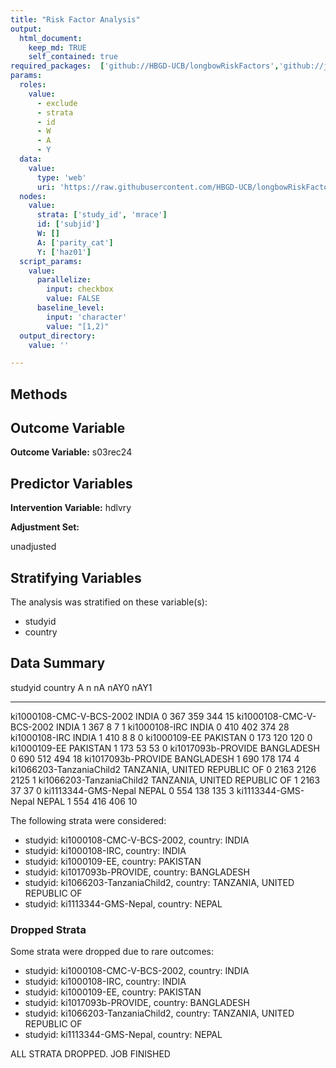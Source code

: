 ```yaml
---
title: "Risk Factor Analysis"
output: 
  html_document:
    keep_md: TRUE
    self_contained: true
required_packages:  ['github://HBGD-UCB/longbowRiskFactors','github://jeremyrcoyle/skimr@vector_types', 'github://tlverse/delayed']
params:
  roles:
    value:
      - exclude
      - strata
      - id
      - W
      - A
      - Y
  data: 
    value: 
      type: 'web'
      uri: 'https://raw.githubusercontent.com/HBGD-UCB/longbowRiskFactors/master/inst/sample_data/birthwt_data.rdata'
  nodes:
    value:
      strata: ['study_id', 'mrace']
      id: ['subjid']
      W: []
      A: ['parity_cat']
      Y: ['haz01']
  script_params:
    value:
      parallelize:
        input: checkbox
        value: FALSE
      baseline_level:
        input: 'character'
        value: "[1,2)"
  output_directory:
    value: ''

---
```








## Methods
## Outcome Variable

**Outcome Variable:** s03rec24

## Predictor Variables

**Intervention Variable:** hdlvry

**Adjustment Set:**

unadjusted

## Stratifying Variables

The analysis was stratified on these variable(s):

* studyid
* country

## Data Summary

studyid                    country                        A        n     nA   nAY0   nAY1
-------------------------  -----------------------------  ---  -----  -----  -----  -----
ki1000108-CMC-V-BCS-2002   INDIA                          0      367    359    344     15
ki1000108-CMC-V-BCS-2002   INDIA                          1      367      8      7      1
ki1000108-IRC              INDIA                          0      410    402    374     28
ki1000108-IRC              INDIA                          1      410      8      8      0
ki1000109-EE               PAKISTAN                       0      173    120    120      0
ki1000109-EE               PAKISTAN                       1      173     53     53      0
ki1017093b-PROVIDE         BANGLADESH                     0      690    512    494     18
ki1017093b-PROVIDE         BANGLADESH                     1      690    178    174      4
ki1066203-TanzaniaChild2   TANZANIA, UNITED REPUBLIC OF   0     2163   2126   2125      1
ki1066203-TanzaniaChild2   TANZANIA, UNITED REPUBLIC OF   1     2163     37     37      0
ki1113344-GMS-Nepal        NEPAL                          0      554    138    135      3
ki1113344-GMS-Nepal        NEPAL                          1      554    416    406     10


The following strata were considered:

* studyid: ki1000108-CMC-V-BCS-2002, country: INDIA
* studyid: ki1000108-IRC, country: INDIA
* studyid: ki1000109-EE, country: PAKISTAN
* studyid: ki1017093b-PROVIDE, country: BANGLADESH
* studyid: ki1066203-TanzaniaChild2, country: TANZANIA, UNITED REPUBLIC OF
* studyid: ki1113344-GMS-Nepal, country: NEPAL

### Dropped Strata

Some strata were dropped due to rare outcomes:

* studyid: ki1000108-CMC-V-BCS-2002, country: INDIA
* studyid: ki1000108-IRC, country: INDIA
* studyid: ki1000109-EE, country: PAKISTAN
* studyid: ki1017093b-PROVIDE, country: BANGLADESH
* studyid: ki1066203-TanzaniaChild2, country: TANZANIA, UNITED REPUBLIC OF
* studyid: ki1113344-GMS-Nepal, country: NEPAL


ALL STRATA DROPPED. JOB FINISHED














